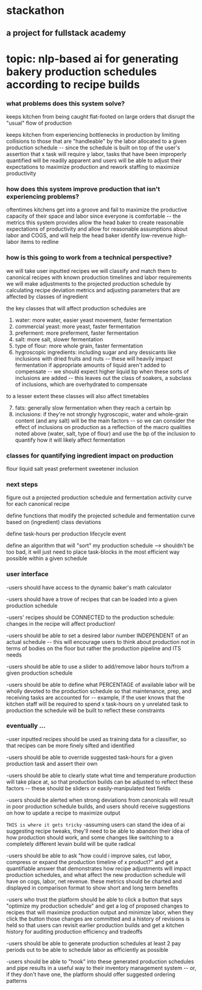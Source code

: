 # stackathon

## a project for fullstack academy

# topic: nlp-based ai for generating bakery production schedules according to recipe builds

### what problems does this system solve?

keeps kitchen from being caught flat-footed on large orders that disrupt the "usual" flow of production

keeps kitchen from experiencing bottlenecks in production by limiting collisions to those that are "handleable" by the labor allocated to a given production schedule -- since the schedule is built on top of the user's assertion that x task will require y labor, tasks that have been improperly quantified will be readily apparent and users will be able to adjust their expectations to maximize production and rework staffing to maximize productivity

### how does this system improve production that isn't experiencing problems?

oftentimes kitchens get into a groove and fail to maximize the productive capacity of their space and labor since everyone is comfortable -- the metrics this system provides allow the head baker to create reasonable expectations of productivity and allow for reasonable assumptions about labor and COGS, and will help the head baker identify low-revenue high-labor items to redline

### how is this going to work from a technical perspective?

we will take user inputted recipes
we will classify and match them to canonical recipes with known production timelines and labor requirements
we will make adjustments to the projected production schedule by calculating recipe deviation metrics and adjusting parameters that are affected by classes of ingredient

the key classes that will affect production schedules are

1. water: more water, easier yeast movement, faster fermentation
2. commercial yeast: more yeast, faster fermentation
3. preferment: more preferment, faster fermentation
4. salt: more salt, slower fermentation
5. type of flour: more whole grain, faster fermentation
6. hygroscopic ingredients: including sugar and any dessicants like inclusions with dried fruits and nuts -- these will heavily impact fermentation if appropriate amounts of liquid aren't added to compensate -- we should expect higher liquid bp when these sorts of inclusions are added -- this leaves out the class of soakers, a subclass of inclusions, which are overhydrated to compensate

to a lesser extent these classes will also affect timetables

7. fats: generally slow fermentation when they reach a certain bp
8. inclusions: if they're not strongly hygroscopic, water and whole-grain content (and any salt) will be the main factors -- so we can consider the effect of inclusions on production as a reflection of the macro qualities noted above (water, salt, type of flour) and use the bp of the inclusion to quantify how it will likely affect fermentation

### classes for quantifying ingredient impact on production

flour
liquid
salt
yeast
preferment
sweetener
inclusion

### next steps

figure out a projected production schedule and fermentation activity curve for each canonical recipe

define functions that modify the projected schedule and fermentation curve based on (ingredient) class deviations

define task-hours per production lifecycle event

define an algorithm that will "sort" my production schedule --> shouldn't be too bad, it will just need to place task-blocks in the most efficient way possible within a given schedule

### user interface

-users should have access to the dynamic baker's math calculator

-users should have a trove of recipes that can be loaded into a given production schedule

-users' recipes should be CONNECTED to the production schedule: changes in the recipe will affect production!

-users should be able to set a desired labor number INDEPENDENT of an actual schedule -- this will encourage users to think about production not in terms of bodies on the floor but rather the production pipeline and ITS needs

-users should be able to use a slider to add/remove labor hours to/from a given production schedule

-users should be able to define what PERCENTAGE of available labor will be wholly devoted to the production schedule so that maintenance, prep, and receiving tasks are accounted for -- example, if the user knows that the kitchen staff will be required to spend x task-hours on y unrelated task to production the schedule will be built to reflect these constraints

### eventually ...

-user inputted recipes should be used as training data for a classifier, so that recipes can be more finely sifted and identified

-users should be able to override suggested task-hours for a given production task and assert their own

-users should be able to clearly state what time and temperature production will take place at, so that production builds can be adjusted to reflect these factors -- these should be sliders or easily-manipulated text fields

-users should be alerted when strong deviations from canonicals will result in poor production schedule builds, and users should receive suggestions on how to update a recipe to maximize output

`THIS is where it gets tricky`
-assuming users can stand the idea of ai suggesting recipe tweaks, they'll need to be able to abandon their idea of how production should work, and some changes like switching to a completely different levain build will be quite radical

-users should be able to ask "how could i improve sales, cut labor, compress or expand the production timeline of x product?" and get a quantifiable answer that demonstrates how recipe adjustments will impact production schedules, and what affect the new production schedule will have on cogs, labor, net revenue. these metrics should be charted and displayed in comparison format to show short and long term benefits

-users who trust the platform should be able to click a button that says "optimize my production schedule" and get a log of proposed changes to recipes that will maximize production output and minimize labor, when they click the button those changes are committed and a history of revisions is held so that users can revisit earlier production builds and get a kitchen history for auditing production efficiency and tradeoffs

-users should be able to generate production schedules at least 2 pay periods out to be able to schedule labor as efficiently as possible

-users should be able to "hook" into these generated production schedules and pipe results in a useful way to their inventory management system -- or, if they don't have one, the platform should offer suggested ordering patterns

